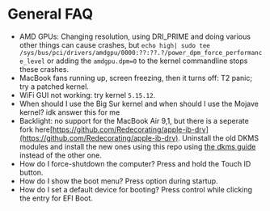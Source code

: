 # General FAQ

- AMD GPUs: Changing resolution, using DRI_PRIME and doing various other things can cause crashes, but `echo high| sudo tee /sys/bus/pci/drivers/amdgpu/0000:??:??.?/power_dpm_force_performance_level` or adding the `amdgpu.dpm=0` to the kernel commandline stops these crashes.
- MacBook fans running up, screen freezing, then it turns off: T2 panic; try a patched kernel.
- WiFi GUI not working: try kernel `5.15.12`.
- When should I use the Big Sur kernel and when should I use the Mojave kernel? idk answer this for me
- Backlight: no support for the MacBook Air 9,1, but there is a seperate fork here[https://github.com/Redecorating/apple-ib-drv](https://github.com/Redecorating/apple-ib-drv). Uninstall the old DKMS modules and install the new ones using this repo using [the dkms guide](https://wiki.t2linux.org/guides/dkms) instead of the other one.
- How do I force-shutdown the computer? Press and hold the Touch ID button.
- How do I show the boot menu? Press option during startup.
- How do I set a default device for booting? Press control while clicking the entry for EFI Boot.
